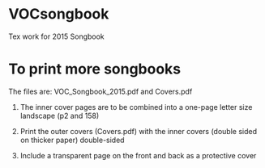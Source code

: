 # VOCsongbook
Tex work for 2015 Songbook

# To print more songbooks
The files are: VOC_Songbook_2015.pdf and Covers.pdf

1) The inner cover pages are to be combined into a one-page letter size landscape (p2 and 158)

2) Print the outer covers (Covers.pdf) with the inner covers (double sided on thicker paper) double-sided

3) Include a transparent page on the front and back as a protective cover
